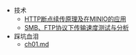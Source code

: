 - 技术
  - [HTTP断点续传原理及在MINIO的应用](report/HTTP_Range/HTTP_Range)
  - [SMB、FTP协议下传输速度测试与分析](report/SMBvsFTP/SMBvsFTP.md)
- 踩坑血泪
  - [ch01.md](ch01.md)